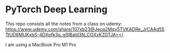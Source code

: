 # PyTorch Deep Learning

This repo consists all the notes from a class on udemy: <https://www.udemy.com/share/107xb23@Jeoa2Mqy5TVKADRe_JrCAAd55TtUD6MUKxbS-4DXpfk3o_gSlBald3N_CGXxKZGTJA==/>

I am using a MacBook Pro M1 Pro
